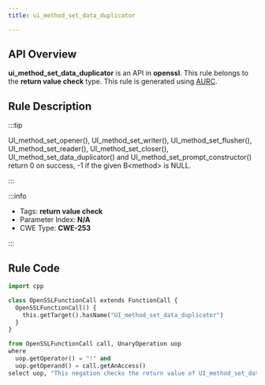 ```yaml
---
title: ui_method_set_data_duplicator

---
```



## API Overview
**ui_method_set_data_duplicator** is an API in **openssl**. This rule belongs to the **return value check** type. This rule is generated using [AURC](../../tools/AURC).
## Rule Description

:::tip

UI_method_set_opener(), UI_method_set_writer(), UI_method_set_flusher(), UI_method_set_reader(), UI_method_set_closer(), UI_method_set_data_duplicator() and UI_method_set_prompt_constructor() return 0 on success, -1 if the given B\<method\> is NULL.

:::

:::info

- Tags: **return value check**
- Parameter Index: **N/A**
- CWE Type: **CWE-253**

:::

## Rule Code
```python
import cpp

class OpenSSLFunctionCall extends FunctionCall {
  OpenSSLFunctionCall() {
    this.getTarget().hasName("UI_method_set_data_duplicator")
  }
}

from OpenSSLFunctionCall call, UnaryOperation uop
where
  uop.getOperator() = "!" and
  uop.getOperand() = call.getAnAccess()
select uop, "This negation checks the return value of UI_method_set_data_duplicator."
```